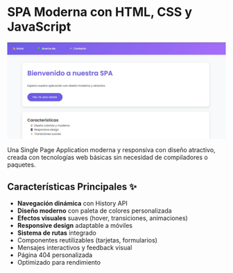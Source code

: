 # SPA Moderna con HTML, CSS y JavaScript

![Captura de la Aplicación](proyecto.jpg) 

Una Single Page Application moderna y responsiva con diseño atractivo, creada con tecnologías web básicas sin necesidad de compiladores o paquetes.

## Características Principales ✨

- **Navegación dinámica** con History API
- **Diseño moderno** con paleta de colores personalizada
- **Efectos visuales** suaves (hover, transiciones, animaciones)
- **Responsive design** adaptable a móviles
- **Sistema de rutas** integrado
- Componentes reutilizables (tarjetas, formularios)
- Mensajes interactivos y feedback visual
- Página 404 personalizada
- Optimizado para rendimiento
